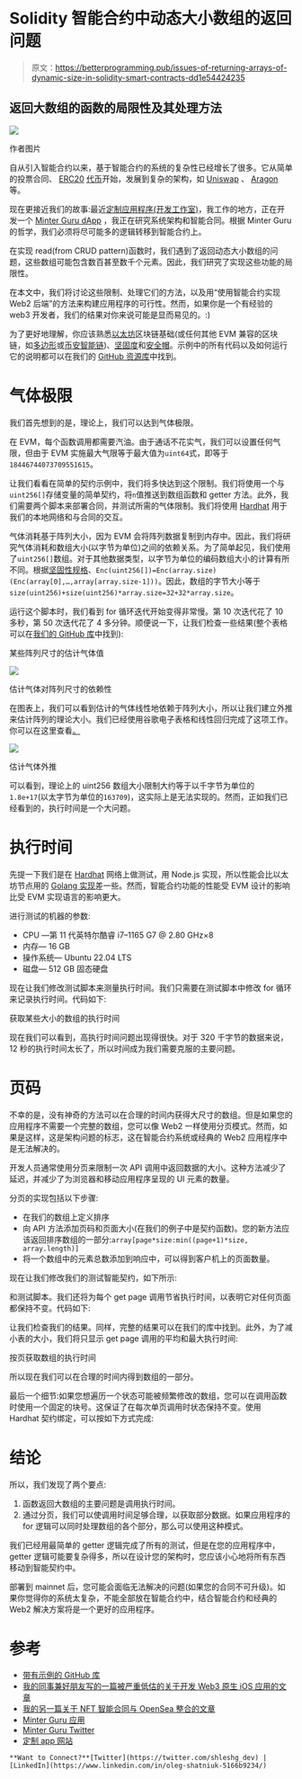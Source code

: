 # Solidity 智能合约中动态大小数组的返回问题

> 原文：<https://betterprogramming.pub/issues-of-returning-arrays-of-dynamic-size-in-solidity-smart-contracts-dd1e54424235>

## 返回大数组的函数的局限性及其处理方法

![](img/9c6216bd63bed039f370470d99bbe202.png)

作者图片

自从引入智能合约以来，基于智能合约的系统的复杂性已经增长了很多。它从简单的投票合同、 [ERC20](https://eips.ethereum.org/EIPS/eip-20) [代币](https://etherscan.io/address/0xdac17f958d2ee523a2206206994597c13d831ec7#code)开始，发展到复杂的架构，如 [Uniswap](https://github.com/Uniswap/v3-core) 、 [Aragon](https://github.com/aragon/core) 等。

现在更接近我们的故事:最近[定制应用程序(开发工作室)](https://customapp.tech/)，我工作的地方，正在开发一个 [Minter Guru dApp](https://apps.apple.com/tr/app/minter-guru/id1636761609) ，我正在研究系统架构和智能合同。根据 Minter Guru 的哲学，我们必须将尽可能多的逻辑转移到智能合约上。

在实现 read(from CRUD pattern)函数时，我们遇到了返回动态大小数组的问题，这些数组可能包含数百甚至数千个元素。因此，我们研究了实现这些功能的局限性。

在本文中，我们将讨论这些限制、处理它们的方法，以及用“使用智能合约实现 Web2 后端”的方法来构建应用程序的可行性。然而，如果你是一个有经验的 web3 开发者，我们的结果对你来说可能是显而易见的。:)

为了更好地理解，你应该熟悉[以太坊](https://ethereum.org/en/developers/docs/)区块链基础(或任何其他 EVM 兼容的区块链，如[多边形](https://polygon.technology/)或[币安智能链](https://bscscan.com/))、[坚固度](https://docs.soliditylang.org/en/v0.8.16/)和[安全帽](https://hardhat.org/)。示例中的所有代码以及如何运行它的说明都可以在我们的 [GitHub 资源库](https://github.com/custom-app/contract-call-return-limit)中找到。

# 气体极限

我们首先想到的是，理论上，我们可以达到气体极限。

在 EVM，每个函数调用都需要汽油。由于通话不花实气，我们可以设置任何气限，但由于 EVM 实施最大气限等于最大值为`uint64`式，即等于`18446744073709551615`。

让我们看看在简单的契约示例中，我们将多快达到这个限制。我们将使用一个与`uint256[]`存储变量的简单契约，将`n`值推送到数组函数和 getter 方法。此外，我们需要两个脚本来部署合同，并测试所需的气体限制。我们将使用 [Hardhat](https://hardhat.org/) 用于我们的本地网络和与合同的交互。

气体消耗基于阵列大小，因为 EVM 会将阵列数据复制到内存中。因此，我们将研究气体消耗和数组大小(以字节为单位)之间的依赖关系。为了简单起见，我们使用了`uint256[]`数组。对于其他数据类型，以字节为单位的编码数组大小的计算有所不同。根据[坚固性规格](https://docs.soliditylang.org/en/v0.8.15/abi-spec.html)、`Enc(uint256[])=Enc(array.size)(Enc(array[0],…,array[array.size-1]))`。因此，数组的字节大小等于`size(uint256)+size(uint256)*array.size=32+32*array.size`。

运行这个脚本时，我们看到 for 循环迭代开始变得非常慢。第 10 次迭代花了 10 多秒，第 50 次迭代花了 4 多分钟。顺便说一下，让我们检查一些结果(整个表格可以在[我们的 GitHub 库](https://github.com/custom-app/contract-call-return-limit/blob/main/results/result.csv)中找到):

某些阵列尺寸的估计气体值

![](img/032b0dddfb0f4b9107ca3be2b37c3747.png)

估计气体对阵列尺寸的依赖性

在图表上，我们可以看到估计的气体线性地依赖于阵列大小，所以让我们建立外推来估计阵列的理论大小。我们已经使用谷歌电子表格和线性回归完成了这项工作。你可以在这里查看[。](https://docs.google.com/spreadsheets/d/1jnWNhqhUCnUP__fHJFF_Mk22Ow1SlQ2P3_m7k_ah50U/edit#gid=0)

![](img/6bd00ae61ebc192ad9236dca8ff6cc97.png)

估计气体外推

可以看到，理论上的 uint256 数组大小限制大约等于以千字节为单位的`1.8e+17`(以太字节为单位的`163709`)，这实际上是无法实现的。然而，正如我们已经看到的，执行时间是一个大问题。

# 执行时间

先提一下我们是在 [Hardhat](https://hardhat.org/) 网络上做测试，用 Node.js 实现，所以性能会比以太坊节点用的 [Golang 实现](https://github.com/ethereum/go-ethereum)差一些。然而，智能合约功能的性能受 EVM 设计的影响比受 EVM 实现语言的影响更大。

进行测试的机器的参数:

*   CPU —第 11 代英特尔酷睿 i7–1165 G7 @ 2.80 GHz×8
*   内存— 16 GB
*   操作系统— Ubuntu 22.04 LTS
*   磁盘— 512 GB 固态硬盘

现在让我们修改测试脚本来测量执行时间。我们只需要在测试脚本中修改 for 循环来记录执行时间。代码如下:

获取某些大小的数组的执行时间

现在我们可以看到，高执行时间问题出现得很快。对于 320 千字节的数据来说，12 秒的执行时间太长了，所以时间成为我们需要克服的主要问题。

# 页码

不幸的是，没有神奇的方法可以在合理的时间内获得大尺寸的数组。但是如果您的应用程序不需要一个完整的数组，您可以像 Web2 一样使用分页模式。然而，如果是这样，这是架构问题的标志，这在智能合约系统或经典的 Web2 应用程序中是无法解决的。

开发人员通常使用分页来限制一次 API 调用中返回数据的大小。这种方法减少了延迟，并减少了为浏览器和移动应用程序呈现的 UI 元素的数量。

分页的实现包括以下步骤:

*   在我们的数组上定义排序
*   向 API 方法添加页码和页面大小(在我们的例子中是契约函数)。您的新方法应该返回排序数组的一部分:`array[page*size:min((page+1)*size, array.length)]`
*   将一个数组中的元素总数添加到响应中，可以得到客户机上的页面数量。

现在让我们修改我们的测试智能契约，如下所示:

和测试脚本。我们还将为每个 get page 调用节省执行时间，以表明它对任何页面都保持不变。代码如下:

让我们检查我们的结果。同样，完整的结果可以在我们的库中找到。此外，为了减小表的大小，我们将只显示 get page 调用的平均和最大执行时间:

按页获取数组的执行时间

所以现在我们可以在合理的时间内得到数组的一部分。

最后一个细节:如果您想遍历一个状态可能被频繁修改的数组，您可以在调用函数时使用一个固定的块号。这保证了在每次单页调用时状态保持不变。使用 Hardhat 契约绑定，可以按如下方式完成:

# 结论

所以，我们发现了两个要点:

1.  函数返回大数组的主要问题是调用执行时间。
2.  通过分页，我们可以使调用时间足够合理，以获取部分数据。如果应用程序的 for 逻辑可以同时处理数组的各个部分，那么可以使用这种模式。

我们已经用最简单的 getter 逻辑完成了所有的测试，但是在您的应用程序中，getter 逻辑可能要复杂得多，所以在设计您的架构时，您应该小心地将所有东西移动到智能契约中。

部署到 mainnet 后，您可能会面临无法解决的问题(如果您的合同不可升级)。如果你觉得你的系统太复杂，不能全部放在智能合约中，结合智能合约和经典的 Web2 解决方案将是一个更好的应用程序。

# 参考

*   [带有示例的 GitHub 库](https://github.com/custom-app/contract-call-return-limit)
*   [我的同事兼好朋友写的一篇被严重低估的关于开发 Web3 原生 iOS 应用的文章](https://medium.com/better-programming/is-web3-native-mobile-app-possible-b0497da964ad)
*   [我的另一篇关于 NFT 智能合同与 OpenSea 整合的文章](/how-to-integrate-your-nft-smart-contracts-with-opensea-b2925789a62f)
*   [Minter Guru 应用](https://apps.apple.com/tr/app/minter-guru/id1636761609)
*   [Minter Guru Twitter](https://twitter.com/MinterGuru)
*   [定制 app 网站](https://customapp.tech/)

```
**Want to Connect?**[Twitter](https://twitter.com/shleshg_dev) | [LinkedIn](https://www.linkedin.com/in/oleg-shatniuk-5166b9234/)
```